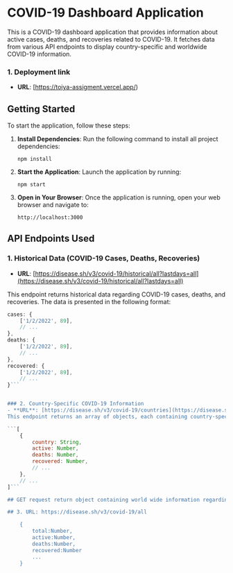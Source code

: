 # COVID-19 Dashboard Application

This is a COVID-19 dashboard application that provides information about active cases, deaths, and recoveries related to COVID-19. It fetches data from various API endpoints to display country-specific and worldwide COVID-19 information.

### 1. Deployment link

- **URL**: [https://toiya-assigment.vercel.app/)


## Getting Started

To start the application, follow these steps:

1. **Install Dependencies**: Run the following command to install all project dependencies:

    ```
    npm install
    ```

2. **Start the Application**: Launch the application by running:

    ```
    npm start
    ```

3. **Open in Your Browser**: Once the application is running, open your web browser and navigate to:

    ```
    http://localhost:3000
    ```

## API Endpoints Used

### 1. Historical Data (COVID-19 Cases, Deaths, Recoveries)

- **URL**: [https://disease.sh/v3/covid-19/historical/all?lastdays=all](https://disease.sh/v3/covid-19/historical/all?lastdays=all)

This endpoint returns historical data regarding COVID-19 cases, deaths, and recoveries. The data is presented in the following format:

```javascript
cases: {
    ['1/2/2022', 89],
    // ...
},
deaths: {
    ['1/2/2022', 89],
    // ...
},
recovered: {
    ['1/2/2022', 89],
    // ...
}```


### 2. Country-Specific COVID-19 Information
- **URL**: [https://disease.sh/v3/covid-19/countries](https://disease.sh/v3/covid-19/countries)
This endpoint returns an array of objects, each containing country-specific information regarding COVID-19. Each object includes the following details:

```[
    {
        country: String,
        active: Number,
        deaths: Number,
        recovered: Number,
        // ...
    },
    // ...
]```

## GET request return object containing world wide information regarding covid 19

## 3. URL: https://disease.sh/v3/covid-19/all

    {
        total:Number,
        active:Number,
        deaths:Number,
        recovered:Number
        ...
    }
